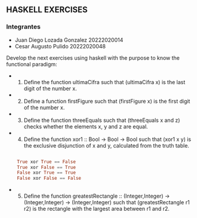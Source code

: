 ## HASKELL EXERCISES

### Integrantes

- Juan Diego Lozada Gonzalez 20222020014
- Cesar Augusto Pulido 20222020048

Develop the next exercises using haskell with the purpose to know the functional paradigm:

- 1) Define the function ultimaCifra such that (ultimaCifra x) is the last digit of the number x. 

- 2) Define a function firstFigure such that (firstFigure x) is the first digit of the number x. 

- 3) Define the function threeEquals such that (threeEquals x and z) checks whether the elements x, y and z are equal.

- 4) Define the function xor1 :: Bool -> Bool -> Bool such that (xor1 x y) is the exclusive disjunction of x and y, calculated from the truth table.

```haskell

    True xor True == False 
    True xor False == True 
    False xor True == True 
    False xor False == False

```


- 5) Define the function greatestRectangle :: (Integer,Integer) -> (Integer,Integer) -> (Integer,Integer) such that (greatestRectangle r1 r2) is the rectangle with the largest area between r1 and r2.
